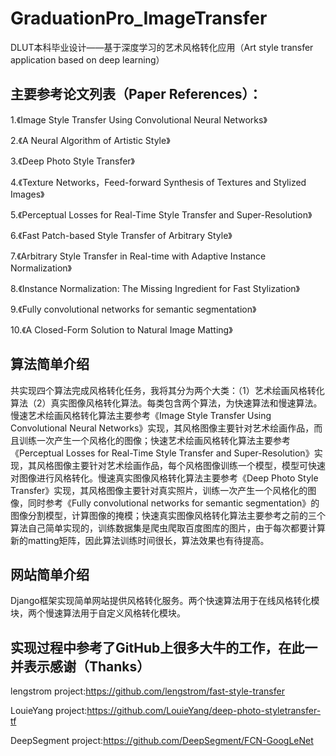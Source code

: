 # GraduationPro_ImageTransfer
DLUT本科毕业设计——基于深度学习的艺术风格转化应用（Art style transfer application based on deep learning）

## 主要参考论文列表（Paper References）：
1.《Image Style Transfer Using Convolutional Neural Networks》

2.《A Neural Algorithm of Artistic Style》

3.《Deep Photo Style Transfer》

4.《Texture Networks，Feed-forward Synthesis of Textures and Stylized Images》

5.《Perceptual Losses for Real-Time Style Transfer and Super-Resolution》

6.《Fast Patch-based Style Transfer of Arbitrary Style》

7.《Arbitrary Style Transfer in Real-time with Adaptive Instance Normalization》

8.《Instance Normalization: The Missing Ingredient for Fast Stylization》

9.《Fully convolutional networks for semantic segmentation》

10.《A Closed-Form Solution to Natural Image Matting》

## 算法简单介绍
共实现四个算法完成风格转化任务，我将其分为两个大类：（1）艺术绘画风格转化算法（2）真实图像风格转化算法。每类包含两个算法，为快速算法和慢速算法。慢速艺术绘画风格转化算法主要参考《Image Style Transfer Using Convolutional Neural Networks》实现，其风格图像主要针对艺术绘画作品，而且训练一次产生一个风格化的图像；快速艺术绘画风格转化算法主要参考《Perceptual Losses for Real-Time Style Transfer and Super-Resolution》实现，其风格图像主要针对艺术绘画作品，每个风格图像训练一个模型，模型可快速对图像进行风格转化。慢速真实图像风格转化算法主要参考《Deep Photo Style Transfer》实现，其风格图像主要针对真实照片，训练一次产生一个风格化的图像，同时参考《Fully convolutional networks for semantic segmentation》的图像分割模型，计算图像的掩模；快速真实图像风格转化算法主要参考之前的三个算法自己简单实现的，训练数据集是爬虫爬取百度图库的图片，由于每次都要计算新的matting矩阵，因此算法训练时间很长，算法效果也有待提高。
## 网站简单介绍
Django框架实现简单网站提供风格转化服务。两个快速算法用于在线风格转化模块，两个慢速算法用于自定义风格转化模块。

##  实现过程中参考了GitHub上很多大牛的工作，在此一并表示感谢（Thanks）
lengstrom  project:https://github.com/lengstrom/fast-style-transfer

LouieYang  project:https://github.com/LouieYang/deep-photo-styletransfer-tf

DeepSegment  project:https://github.com/DeepSegment/FCN-GoogLeNet
